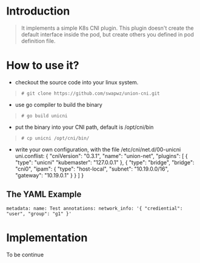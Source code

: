 # Introduction

> It implements a simple K8s CNI plugin. 
> This plugin doesn't create the default interface inside the pod, but create others you defined in pod definition file.

# How to use it?

- checkout the source code into your linux system. 
> `# git clone https://github.com/swapwz/union-cni.git`
- use go compiler to build the binary
> `# go build unicni`
- put the binary into your CNI path, default is /opt/cni/bin
> `# cp unicni /opt/cni/bin/ `
- write your own configuration, with the file /etc/cni/net.d/00-unicni
    uni.conflist:
    {
        "cniVersion": "0.3.1",
        "name": "union-net", 
        "plugins": [
            {
                "type": "unicni"
                "kubemaster": "127.0.0.1"
            },
            {
                "type": "bridge",
                "bridge": "cni0",
                "ipam": {
                    "type": "host-local",
                    "subnet": "10.19.0.0/16",
                    "gateway": "10.19.0.1"
                }
            }
         ]
    }


## The YAML Example 
`
metadata:
  name: Test
  annotations:
     network_info: '{
         "crediential": "user",
         "group": "g1"
     }'
`

# Implementation

To be continue
